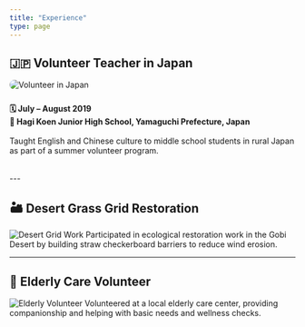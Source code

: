 ```yaml
---
title: "Experience"
type: page
---
```


## 🇯🇵 Volunteer Teacher in Japan

<div style="display: flex; align-items: center; gap: 1.5rem; margin-top: 1rem; margin-bottom: 2rem; flex-wrap: wrap;">

  <img src="/uploads/japan.JPG" alt="Volunteer in Japan" style="max-width: 250px; border-radius: 12px; flex-shrink: 0;">

  <div>
    <strong>🗓 July – August 2019</strong><br>
    <strong>📍 Hagi Koen Junior High School, Yamaguchi Prefecture, Japan</strong><br><br>
    Taught English and Chinese culture to middle school students in rural Japan as part of a summer volunteer program.
  </div>

</div>
---

## 🏜️ Desert Grass Grid Restoration
![Desert Grid Work](/uploads/desert.jpg)
Participated in ecological restoration work in the Gobi Desert by building straw checkerboard barriers to reduce wind erosion.

---

## 🧓 Elderly Care Volunteer
![Elderly Volunteer](/uploads/letter.jpg)
Volunteered at a local elderly care center, providing companionship and helping with basic needs and wellness checks.
